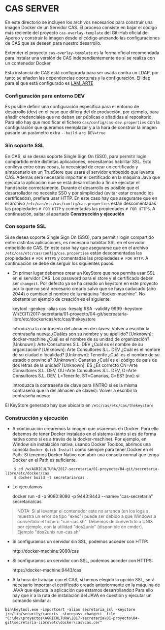 # CAS SERVER
En este directorio se incluyen los archivos necesarios para construir una imagen Docker de un Servidor CAS. El proceso consiste en bajar el código más
reciente del proyecto `cas-overlay-template` del Git-Hub oficial de Apereo y construir la imagen desde el código anexando las configuraciones de
CAS que se deseen para nuestro desarrollo.

Extender el proyecto `cas-overlay-template` es la forma oficial recomendada para instalar una versión de CAS independientemente de si se realiza
con un contenedor Docker.

Esta instancia de CAS está configurada para ser usada contra un LDAP, por tanto se añaden las dependencias oportunas y la configuración. El ldap para el
que está configurado es [LAM_ARTE][]

### Configuración para entorno DEV

Es posible definir una configuración específica para el entorno de desarrollo (dev) en el caso que difiera del de producción, por ejemplo, para añadir credenciales que no deban ser públicas o añadidas al repositorio.
Para ello hay que modificar el fichero `cas/config/cas-dev.properties` con la configuración que queramos reemplazar y a la hora de construir la imagen pasarle un parámetro extra `--build-arg DEV=true`



### Sin soporte SSL

En CAS, si se desea soporte Single Sign On (SSO), para permitir login compartido entre distintas aplicaciones, necesitamos habilitar SSL. Esto conlleva entre otras
cosas, la necesidad de crear un certificado y almacenarlo en un TrusStore que usará el servidor embebido que levante CAS. Además será necesario importar el certificado
en la máquina Java que ejecuta la aplicación que se está desarrollando a fin de ejecutar el handshake correctamente. Durante el desarrollo es posible que el desarrollador
no necesite SSO y por simplicidad (evitar estar creando los certificados), prefiera usar HTTP. En este caso hay que asegurarse que en el archivo 
`/etc/cas/etc/cas/config/cas.properties` están descomentadas las propiedades `# FOR HTTP` y comentadas las propiedades `# FOR HTTPS`.
A continuación, saltar al apartado **Construcción y ejecución**


### Con soporte SSL

Si se desea soporte Single Sign On (SSO), para permitir login compartido entre distintas aplicaciones, es necesario habilitar SSL en el servidor embebido de CAS. En este caso 
hay que asegurarse que en el archivo `/etc/cas/etc/cas/config/cas.properties` están descomentadas las propiedades `# FOR HTTPS` y comentadas las propiedades `# FOR HTTP`.
A continuación se debe de serguir los siguientes pasos:
 
* En primer lugar debemos crear un KeyStore que nos permita usar SSL en el servidor CAS. Los password para el store y el certificado deben ser `changeit`.
Por defecto ya se ha creado un keystore en este proyecto por lo que no será necesario crearlo salvo que se haya caducado (año 2044) o cambian el nombre de la máquina "docker-machine". No 
obstante un ejemplo de creación es el siguiente:

	keytool -genkey -alias cas -keyalg RSA -validity 9999 -keystore W:/ECIT/2017-secretaria/01-proyecto/04-git/secreataria-libro/etc/docker/cas/etc/cas/thekeystore
	
	Introduzca la contraseña del almacén de claves:
	Volver a escribir la contraseña nueva:
	¿Cuáles son su nombre y su apellido?
	  [Unknown]:  docker-machine
	¿Cuál es el nombre de su unidad de organización?
	  [Unknown]:  Arte Consultores S.L. DEV
	¿Cuál es el nombre de su organización?
	  [Unknown]:  Arte Consultores S.L. DEV
	¿Cuál es el nombre de su ciudad o localidad?
	  [Unknown]:  Tenerife
	¿Cuál es el nombre de su estado o provincia?
	  [Unknown]:  Canarias
	¿Cuál es el código de país de dos letras de la unidad?
	  [Unknown]:  ES
	¿Es correcto CN=Arte Consultores S.L. DEV, OU=Arte Consultores S.L. DEV, O=Arte Consultores S.L. DEV, L=Tenerife, ST=Canarias, C=ES?
	  [no]:  si
	
	Introduzca la contraseña de clave para <cas>
	        (INTRO si es la misma contraseña que la del almacén de claves):
	Volver a escribir la contraseña nueva:

 El KeyStore generado hay que ubicarlo en `/etc/cas/etc/cas/thekeystore`

### Construcción y ejecución

* A continuación crearemos la imagen que usaremos en Docker. Para ello debemos de tener Docker instalado en el sistema (tanto si es de forma nativa como si es a través de la docker-machine). Por 
ejemplo, en Window sin instalación nativa, usando Docker Toolbox, abrimos una consola `Docker Quick Install` como siempre para tener Docker en el Path. Si tenemos Docker Nativo con abrir una consola normal que tenga Docker en el Path es suficiente.
```
	$ cd /w/AGRICULTURA/2017-secretaria/01-proyecto/04-git/secretaria-libro/etc/docker/cas
	$ docker build -t secretaria/cas .
```

* Lo ejecutamos

	docker run -d -p 9080:8080 -p 9443:8443 --name="cas-secretaria" secretaria/cas

> NOTA: Si al levantar el contenedor este no arranca (en los logs s muestra un error de tipo "exec") puede ser debido a que Windows a convertido el fichero "run-cas.sh". Debemos de convertirlo a UNIX
por ejemplo, con la utilidad "dos2unix" (disponible en cmder). Ejemplo "dos2unix run-cas.sh"

* Si configuramos un servidor sin SSL, podemos acceder con HTTP:

	http://docker-machine:9080/cas

* Si configuramos un servidor con SSL, podemos acceder con HTTPS:

	https://docker-machine:9443/cas

* A la hora de trabajar con el CAS, si hemos elegido la opción SSL, será necesario importar el certificado creado anteriormente en la máquina de JAVA que ejecuta la aplicación que estamos desarrollando:t
Para ello hay que ir a la ruta de instalación del JAVA en cuestión y ejecutar un comando similar a:

`bin\keytool.exe -importcert -alias secretaria_ssl -keystore jre/lib/security/cacerts -storepass changeit -file "C:\dev\proyectos\AGRICULTURA\2017-secretaria\01-proyecto\04-git\secretaria-libro\etc\docker\cas\cas.cer"`



[LAM_ARTE]: http://lam.arte-consultores.com